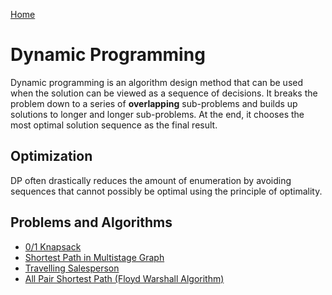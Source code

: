 [Home](../../README.md)

# Dynamic Programming

Dynamic programming is an algorithm design method that can be used when the solution can be viewed as a sequence of decisions. It breaks the problem down to a series of **overlapping** sub-problems and builds up solutions to longer and longer sub-problems. At the end, it chooses the most optimal solution sequence as the final result.

## Optimization

DP often drastically reduces the amount of enumeration by avoiding sequences that cannot possibly be optimal using the principle of optimality.

## Problems and Algorithms

- [0/1 Knapsack](../implementations/01-knapsack.md)
- [Shortest Path in Multistage Graph](../implementations/multistage-graph.md)
- [Travelling Salesperson](../implementations/travelling-salesperson.md)
- [All Pair Shortest Path (Floyd Warshall Algorithm)](../implementations/all-pair-shortest-path-floyd-warshall.md)
